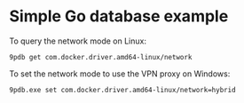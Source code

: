 Simple Go database example
==========================

To query the network mode on Linux:

```
9pdb get com.docker.driver.amd64-linux/network
```

To set the network mode to use the VPN proxy on Windows:

```
9pdb.exe set com.docker.driver.amd64-linux/network=hybrid
```
